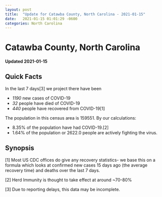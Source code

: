 ```yaml
---
layout: post
title:  "Update for Catawba County, North Carolina - 2021-01-15"
date:   2021-01-15 01:01:29 -0600
categories: North Carolina
---
```


# Catawba County, North Carolina
#### Updated 2021-01-15

## Quick Facts

In the last 7 days[3] we project there have been
- *1190* new cases of COVID-19
- *32* people have died of COVID-19
- *440* people have recovered from COVID-19[1]

The population in this census area is 159551. By our calculations:
- 8.35% of the population have had COVID-19.[2]
- 1.64% of the population or 2622.0 people are actively fighting the virus.

## Synopsis




[1] Most US CDC offices do give any recovery statistics- we base this on a formula which looks at confirmed new cases
15 days ago (the average recovery time) and deaths over the last 7 days.

[2] Herd Immunity is thought to take effect at around ~70-80%

[3] Due to reporting delays, this data may be incomplete.
 
    